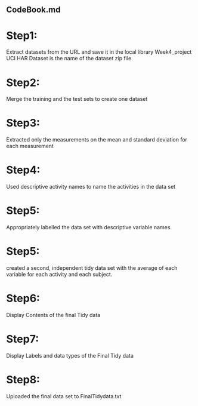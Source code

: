 ## CodeBook.md
# Step1:
Extract datasets from the URL and save it in the local library Week4_project
UCI HAR Dataset is the name of the dataset zip file

# Step2:
Merge the training and the test sets to create one dataset

# Step3:
Extracted only the measurements on the mean and standard deviation for each measurement

# Step4:
Used descriptive activity names to name the activities in the data set

# Step5:
Appropriately labelled the data set with descriptive variable names. 

# Step5:
created a second, independent tidy data set with the average of each variable for each activity and each subject.

# Step6:
Display Contents of the final Tidy data

# Step7:
Display Labels and data types of the Final Tidy data

# Step8:
Uploaded the final data set to FinalTidydata.txt
